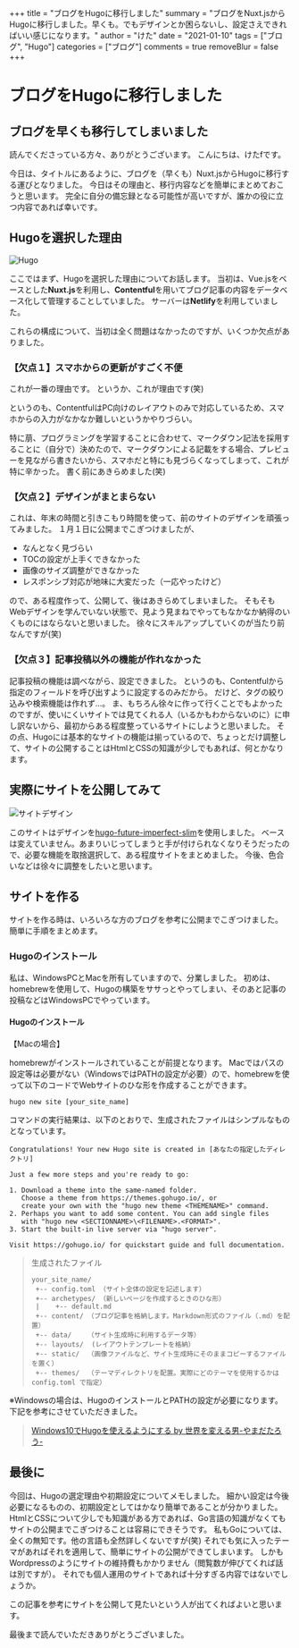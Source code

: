+++
title = "ブログをHugoに移行しました"
summary = "ブログをNuxt.jsからHugoに移行しました。早くも。でもデザインとか困らないし、設定さえできればいい感じになります。"
author = "けた"
date = "2021-01-10"
tags = ["ブログ", "Hugo"]
categories = ["ブログ"]
comments = true
removeBlur = false
+++

# ブログをHugoに移行しました

## ブログを早くも移行してしまいました

読んでくださっている方々、ありがとうございます。
こんにちは、けたfです。

今日は、タイトルにあるように、ブログを（早くも）Nuxt.jsからHugoに移行する運びとなりました。
今日はその理由と、移行内容などを簡単にまとめておこうと思います。
完全に自分の備忘録となる可能性が高いですが、誰かの役に立つ内容であれば幸いです。

## Hugoを選択した理由

![Hugo](https://absarcs.info/curation/recommended-hugo-themes-personal-blogs//1e3806bfc2b8dc42f6b7426f0436a0cf.png)

ここではまず、Hugoを選択した理由についてお話します。
当初は、Vue.jsをベースとした**Nuxt.js**を利用し、**Contentful**を用いてブログ記事の内容をデータベース化して管理することしていました。
サーバーは**Netlify**を利用していました。

これらの構成について、当初は全く問題はなかったのですが、いくつか欠点がありました。

### 【欠点１】スマホからの更新がすごく不便

これが一番の理由です。
というか、これが理由です(笑)

というのも、ContentfulはPC向けのレイアウトのみで対応しているため、スマホからの入力がなかなか難しいというかやりづらい。

特に萠、プログラミングを学習することに合わせて、マークダウン記法を採用することに（自分で）決めたので、マークダウンによる記載をする場合、プレビューを見ながら書きたいから、スマホだと特にも見づらくなってしまって、これが特に辛かった。
書く前にあきらめました(笑)

### 【欠点２】デザインがまとまらない

これは、年末の時間と引きこもり時間を使って、前のサイトのデザインを頑張ってみました。
１月１日に公開までこぎつけましたが、
- なんとなく見づらい
- TOCの設定が上手くできなかった
- 画像のサイズ調整ができなかった
- レスポンシブ対応が地味に大変だった（一応やったけど）

ので、ある程度作って、公開して、後はあきらめてしまいました。
そもそもWebデザインを学んでいない状態で、見よう見まねでやってもなかなか納得のいくものにはならないと思いました。
徐々にスキルアップしていくのが当たり前なんですが(笑)

### 【欠点３】記事投稿以外の機能が作れなかった

記事投稿の機能は調べながら、設定できました。
というのも、Contentfulから指定のフィールドを呼び出すように設定するのみだから。
だけど、タグの絞り込みや検索機能は作れず...。
ま、もちろん徐々に作って行くことでもよかったのですが、使いにくいサイトでは見てくれる人（いるかもわからないのに）に申し訳ないから、最初からある程度整っているサイトにしようと思いました。
その点、Hugoには基本的なサイトの機能は揃っているので、ちょっとだけ調整して、サイトの公開することはHtmlとCSSの知識が少しでもあれば、何とかなります。

## 実際にサイトを公開してみて

![サイトデザイン](https://raw.githubusercontent.com/pacollins/hugo-future-imperfect-slim/master/images/screenshot.png)

このサイトはデザインを[hugo-future-imperfect-slim](https://themes.gohugo.io/hugo-future-imperfect-slim/)を使用しました。
ベースは変えていません。あまりいじってしまうと手が付けられなくなりそうだったので、必要な機能を取捨選択して、ある程度サイトをまとめました。
今後、色合いなどは徐々に調整をしたいと思います。

## サイトを作る

サイトを作る時は、いろいろな方のブログを参考に公開までこぎつけました。
簡単に手順をまとめます。

### Hugoのインストール

私は、WindowsPCとMacを所有していますので、分業しました。
初めは、homebrewを使用して、Hugoの構築をササっとやってしまい、そのあと記事の投稿などはWindowsPCでやっています。

#### Hugoのインストール

【Macの場合】

homebrewがインストールされていることが前提となります。
Macではパスの設定等は必要がない（WindowsではPATHの設定が必要）ので、homebrewを使って以下のコードでWebサイトのひな形を作成することができます。

```
hugo new site [your_site_name]
```

コマンドの実行結果は、以下のとおりで、生成されたファイルはシンプルなものとなっています。

```
Congratulations! Your new Hugo site is created in [あなたの指定したディレクトリ]

Just a few more steps and you're ready to go:

1. Download a theme into the same-named folder.
   Choose a theme from https://themes.gohugo.io/, or
   create your own with the "hugo new theme <THEMENAME>" command.
2. Perhaps you want to add some content. You can add single files
   with "hugo new <SECTIONNAME>\<FILENAME>.<FORMAT>".
3. Start the built-in live server via "hugo server".

Visit https://gohugo.io/ for quickstart guide and full documentation.
```

>生成されたファイル
>```
>your_site_name/
>  +-- config.toml （サイト全体の設定を記述します）
>  +-- archetypes/ （新しいページを作成するときのひな形）
>  |    +-- default.md
>  +-- content/ （ブログ記事を格納します。Markdown形式のファイル（.md）を配置）
>  +-- data/    （サイト生成時に利用するデータ等）
>  +-- layouts/  (レイアウトテンプレートを格納）
>  +-- static/  （画像ファイルなど、サイト生成時にそのままコピーするファイルを置く）
>  +-- themes/  （テーマディレクトリを配置。実際にどのテーマを使用するかは config.toml で指定）
>```

※Windowsの場合は、HugoのインストールとPATHの設定が必要になります。
下記を参考にさせていただきました。
>[Windows10でHugoを使えるようにする by 世界を変える男-やまだたろう-](https://sekaiokaeru.com/tips/windows-install-hugo)

## 最後に

今回は、Hugoの選定理由や初期設定についてメモしました。
細かい設定は今後必要になるものの、初期設定としてはかなり簡単であることが分かりました。
HtmlとCSSについて少しでも知識がある方であれば、Go言語の知識がなくてもサイトの公開までこぎつけることは容易にできそうです。
私もGoについては、全くの無知です。他の言語も全然詳しくないですが(笑)
それでも気に入ったテーマがあればそれを適用して、簡単にサイトの公開ができてしまいます。
しかもWordpressのようにサイトの維持費もかかりません（閲覧数が伸びてくれば話は別ですが）。
それでも個人運用のサイトであれば十分すぎる内容ではないでしょうか。

この記事を参考にサイトを公開して見たいという人が出てくればよいと思います。

最後まで読んでいただきありがとうございました。

